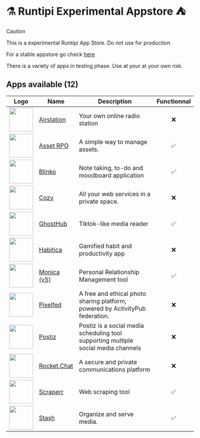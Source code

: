 # ⚗ Runtipi Experimental Appstore ⛺️

> [!CAUTION]  
> This is a experimental Runtipi App Store.
> Do not use for production

For a stable appstore go check [here](https://github.com/Lancelot-Enguerrand/Runtipi-Appstore)

There is a variety of apps in testing phase.
Use at your at your own risk.

## Apps available (12)

| Logo                                                                 | Name                                                     | Description                                                                        | Functionnal |
| -------------------------------------------------------------------- | -------------------------------------------------------- | ---------------------------------------------------------------------------------- | :---------: |
| <img src="apps/airstation/metadata/logo.jpg" width="64" height="64"> | [Airstation](https://github.com/cheatsnake/airstation)   | Your own online radio station                                                      | ❌          |
| <img src="apps/asset-rpo/metadata/logo.jpg" width="64" height="64">  | [Asset RPO](https://github.com/Red-Panda-One/asset)      | A simple way to manage assets.                                                     | ✅          |
| <img src="apps/blinko/metadata/logo.jpg" width="64" height="64">     | [Blinko](https://github.com/blinko-space/blinko)         | Note taking, to-do and moodboard application                                       | ✅          |
| <img src="apps/cozy/metadata/logo.jpg" width="64" height="64">       | [Cozy](https://github.com/cozy/cozy-stack)               | All your web services in a private space.                                          | ❌          |
| <img src="apps/ghosthub/metadata/logo.jpg" width="64" height="64">   | [GhostHub](https://github.com/BleedingXiko/GhostHub)     | Tiktok-like media reader                                                           | ✅          |
| <img src="apps/habitica/metadata/logo.jpg" width="64" height="64">   | [Habitica](https://github.com/awinterstein/habitica)     | Gamified habit and productivity app                                                | ❌          |
| <img src="apps/monica-5/metadata/logo.jpg" width="64" height="64">   | [Monica (v5)](https://github.com/monicahq/monica)        | Personal Relationship Management tool                                              | ✅          |
| <img src="apps/pixelfed/metadata/logo.jpg" width="64" height="64">   | [Pixelfed](https://github.com/pixelfed/pixelfeda)        | A free and ethical photo sharing platform, powered by ActivityPub federation.      | ❌          |
| <img src="apps/postiz/metadata/logo.jpg" width="64" height="64">     | [Postiz](https://github.com/gitroomhq/postiz-app/)       | Postiz is a social media scheduling tool supporting multiple social media channels | ❌          |
| <img src="apps/rocketchat/metadata/logo.jpg" width="64" height="64"> | [Rocket.Chat](https://github.com/RocketChat/Rocket.Chat) | A secure and private communications platform                                       | ❌          |
| <img src="apps/scraperr/metadata/logo.jpg" width="64" height="64">   | [Scraperr](https://github.com/jaypyles/Scraperr)         | Web scraping tool                                                                  | ✅          |
| <img src="apps/stash/metadata/logo.jpg" width="64" height="64">      | [Stash](https://github.com/stashapp/stash)               | Organize and serve media.                                                          | ✅          |
